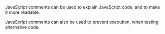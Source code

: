 JavaScript comments can be used to explain JavaScript code, and to make it more readable.

JavaScript comments can also be used to prevent execution, when testing alternative code.


